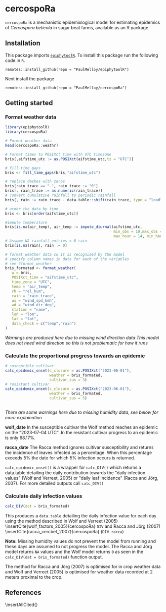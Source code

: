 # cercospoRa  

`cercospoRa` is a mechanistic epidemiological model for estimating epidemics of 
_Cercospora beticola_ in sugar beat farms, available as an R package.  

## Installation  

This package imports [`epiphytoolR`](https://github.com/PaulMelloy/epiphytoolR). 
To install this package run the following code in `R`.  
```
remotes::install_github(repo = "PaulMelloy/epiphytoolR")
```
Next install the package  

```
remotes::install_github(repo = "PaulMelloy/cercospoRa")
```

## Getting started

### Format weather data  
```r
library(epiphytoolR)
library(cercospoRa)

# Format weather data
head(cercospoRa::weathr)

# Format times to POSIXct time with UTC timezone
bris[,aifstime_utc := as.POSIXct(aifstime_utc,tz = "UTC")]

# fill time gaps
bris <- fill_time_gaps(bris,"aifstime_utc")

# replace dashes with zeros
bris[rain_trace == "-", rain_trace := "0"]
bris[, rain_trace := as.numeric(rain_trace)]
# convert cumulative rainfall to periodic rainfall
bris[, rain := rain_trace - data.table::shift(rain_trace, type = "lead")][rain < 0, rain := rain_trace ]

# order the data by time
bris <- bris[order(aifstime_utc)]

#impute temperature
bris[is.na(air_temp), air_temp := impute_diurnal(aifstime_utc,
                                                 min_obs = 10,max_obs = 28,
                                                 max_hour = 14, min_hour = 5)]
# Assume NA rainfall entries = 0 rain
bris[is.na(rain), rain := 0]

# format weather data so it is recognised by the model
# specify column names in data for each of the variables 
# see ?format_weather
bris_formated <- format_weather(
   w = bris,
   POSIXct_time = "aifstime_utc",
   time_zone = "UTC",
   temp = "air_temp",
   rh = "rel_hum",
   rain = "rain_trace",
   ws = "wind_spd_kmh",
   wd = "wind_dir_deg",
   station = "name",
   lon = "lon",
   lat = "lat",
   data_check = c("temp","rain")
)
```
*Warnings are produced here due to missing wind direction data* 
*This model does not need wind direction so this is not problematic for how it runs*  

### Calculate the proportional progress towards an epidemic  
```r
# susceptible cultivar
calc_epidemic_onset(c_closure = as.POSIXct("2023-06-01"),
                    weather = bris_formated,
                    cultivar_sus = 3)
# resistant cultivar                    
calc_epidemic_onset(c_closure = as.POSIXct("2023-06-01"),
                    weather = bris_formated,
                    cultivar_sus = 5)                    
                    
```
*There are some warnings here due to missing humidity data, see below for more explaination*

**wolf_date**
In the susceptible cultivar the Wolf method reaches an epidemic on the "2023-07-04 UTC".
In the resistant cultivar progress to an epidemic is only 68.17%.  

**racca_date**
The Racca method ignores cultivar susceptibility and returns the incidence of leaves
infected as a percentage. 
When this percentage exceeds 5% the date for which 5% infection occurs is returned.  

`calc_epidemic_onset()` is a wrapper for `calc_DIV()` which returns a data.table 
detailing the daily contribution towards the "daily infection values" (Wolf and Verreet, 2005) or "daily leaf incidence" (Racca and Jörg, 2007).
For more detailed outputs call `calc_DIV()`

### Calculate daily infection values  
```r
calc_DIV(dat = bris_formated)
```
This produces a `data.table` detailing the daily infection value for each day using
the method described in Wolf and Verreet (2005) \insertCite{wolf_factors_2005}{cercospoRa} 
`DIV` and Racca and Jörg (2007) \insertCite{racca_cercbet_2007}{cercospoRa} (`DIV_racca`)

**Note:** Missing humidity values do not prevent the model from running and these
days are assumed to not progress the model. The Racca and Jörg model returns `NA` values 
and the Wolf model returns `0` as seen in the `calc_DIV(dat = bris_formated)` function 
output.  

The method for Racca and Jörg (2007) is optimised for in crop weather data and 
Wolf and Verreet (2005) is optimised for weather data recorded at 2 meters proximal 
to the crop.  

## References  
\insertAllCited{}
